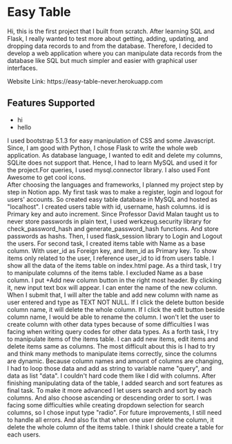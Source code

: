 <h1>Easy Table</h1>
<p>Hi, this is the first project that I built from scratch. After learning SQL and Flask, I really wanted to test more about getting, adding, updating, and dropping data records to and from the database. Therefore, I decided to develop a web application where you can manipulate data records from the database like SQL but much simpler and easier with graphical user interfaces.</p>
<p>Website Link: https://easy-table-never.herokuapp.com</p>

<h2>Features Supported</h2>
<ul>
	<li>hi</li>
	<li>hello</li>
</ul>


<div> I used bootstrap 5.1.3 for easy manipulation of CSS and some Javascript. Since, I am good with Python, I chose Flask to write the whole web application. As database language, I wanted to edit and delete my columns, SQLite does not support that. Hence, I had to learn MySQL and used it for the project.For queries, I used mysql.connector library. I also used Font Awesome to get cool icons.</div>
	After choosing the languages and frameworks, I planned my project step by step in Notion app. My first task was to make a register, login and logout for users' accounts. So created easy table database in MySQL and hosted as "localhost". I created users table with id, username, hash columns. id is Primary key and auto increment. Since Professor David Malan taught us to never store passwords in plain text, I used werkzeug.security library for check_password_hash and generate_password_hash functions. And store passwords as hashs. Then, I used flask_session library to Login and Logout the users.
	For second task, I created items table with Name as a base column. With user_id as Foreign key, and item_id as Primary key. To show items only related to the user, I reference user_id to id from users table. I show all the data of the items table on index.html page.
	As a third task, I try to manipulate columns of the items table. I excluded Name as a base column. I put +Add new column button in the right most header. By clicking it, new input text box will appear. I can enter the name of the new column. When I submit that, I will alter the table and add new column with name as user entered and type as TEXT NOT NULL. If I click the delete button beside column name, it will delete the whole column. If I click the edit button beside column name, I would be able to rename the column. I won't let the user to create column with other data types because of some difficulties I was facing when writing query codes for other data types.
	As a forth task, I try to manipulate items of the items table. I can add new items, edit items and delete items same as columns. The most difficult about this is I had to try and think many methods to manipulate items correctly, since the columns are dynamic. Because column names and amount of columns are changing, I had to loop those data and add as string to variable name "query", and data as list "data". I couldn't hard code them like I did with columns.
	After finishing manipulating data of the table, I added search and sort features as final task. To make it more advanced I let users search and sort by each columns. And also choose ascending or descending order to sort. I was facing some difficulties while creating dropdown selection for search columns, so I chose input type "radio".
	For future improvements, I still need to handle all errors. And also fix that when one user delete the column, it delete the whole column of the items table. I think I should create a table for each users.
